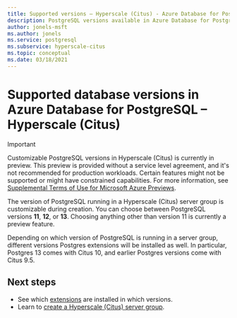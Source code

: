 ```yaml
---
title: Supported versions – Hyperscale (Citus) - Azure Database for PostgreSQL
description: PostgreSQL versions available in Azure Database for PostgreSQL - Hyperscale (Citus)
author: jonels-msft
ms.author: jonels
ms.service: postgresql
ms.subservice: hyperscale-citus
ms.topic: conceptual
ms.date: 03/18/2021
---
```


# Supported database versions in Azure Database for PostgreSQL – Hyperscale (Citus)

> [!IMPORTANT]
> Customizable PostgreSQL versions in Hyperscale (Citus) is currently in
> preview.  This preview is provided without a service level agreement, and
> it's not recommended for production workloads. Certain features might not be
> supported or might have constrained capabilities.  For more information, see
> [Supplemental Terms of Use for Microsoft Azure
> Previews](https://azure.microsoft.com/support/legal/preview-supplemental-terms/).

The version of PostgreSQL running in a Hyperscale (Citus) server group is
customizable during creation. You can choose between PostgreSQL versions
**11**, **12**, or **13**. Choosing anything other than version 11 is currently
a preview feature.

Depending on which version of PostgreSQL is running in a server group,
different versions Postgres extensions will be installed as well.  In
particular, Postgres 13 comes with Citus 10, and earlier Postgres versions come
with Citus 9.5.

## Next steps

* See which [extensions](concepts-hyperscale-extensions.md) are installed in
  which versions.
* Learn to [create a Hyperscale (Citus) server
  group](quickstart-create-hyperscale-portal.md).
